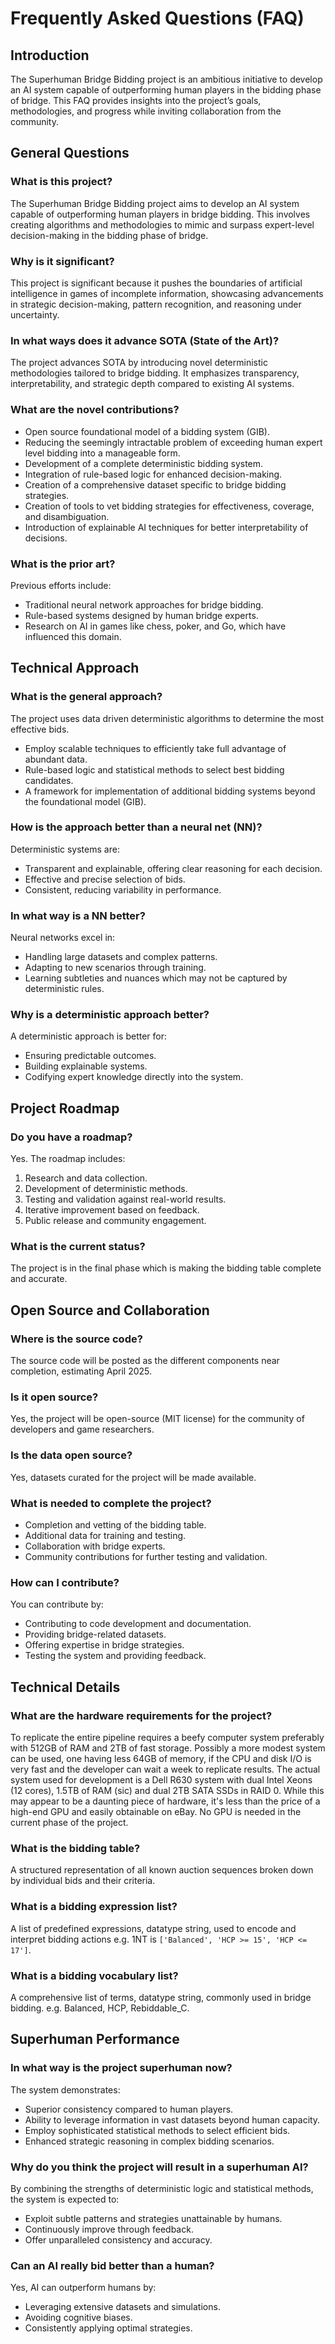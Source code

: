 # Frequently Asked Questions (FAQ)

## Introduction
The Superhuman Bridge Bidding project is an ambitious initiative to develop an AI system capable of outperforming human players in the bidding phase of bridge. This FAQ provides insights into the project’s goals, methodologies, and progress while inviting collaboration from the community.

## General Questions

### What is this project?
The Superhuman Bridge Bidding project aims to develop an AI system capable of outperforming human players in bridge bidding. This involves creating algorithms and methodologies to mimic and surpass expert-level decision-making in the bidding phase of bridge.

### Why is it significant?
This project is significant because it pushes the boundaries of artificial intelligence in games of incomplete information, showcasing advancements in strategic decision-making, pattern recognition, and reasoning under uncertainty.

### In what ways does it advance SOTA (State of the Art)?
The project advances SOTA by introducing novel deterministic methodologies tailored to bridge bidding. It emphasizes transparency, interpretability, and strategic depth compared to existing AI systems.

### What are the novel contributions?
- Open source foundational model of a bidding system (GIB).
- Reducing the seemingly intractable problem of exceeding human expert level bidding into a manageable form.
- Development of a complete deterministic bidding system.
- Integration of rule-based logic for enhanced decision-making.
- Creation of a comprehensive dataset specific to bridge bidding strategies.
- Creation of tools to vet bidding strategies for effectiveness, coverage, and disambiguation.
- Introduction of explainable AI techniques for better interpretability of decisions.

### What is the prior art?
Previous efforts include:
- Traditional neural network approaches for bridge bidding.
- Rule-based systems designed by human bridge experts.
- Research on AI in games like chess, poker, and Go, which have influenced this domain.

## Technical Approach

### What is the general approach?
The project uses data driven deterministic algorithms to determine the most effective bids.
- Employ scalable techniques to efficiently take full advantage of abundant data.
- Rule-based logic and statistical methods to select best bidding candidates.
- A framework for implementation of additional bidding systems beyond the foundational model (GIB).

### How is the approach better than a neural net (NN)?
Deterministic systems are:
- Transparent and explainable, offering clear reasoning for each decision.
- Effective and precise selection of bids.
- Consistent, reducing variability in performance.

### In what way is a NN better?
Neural networks excel in:
- Handling large datasets and complex patterns.
- Adapting to new scenarios through training.
- Learning subtleties and nuances which may not be captured by deterministic rules.

### Why is a deterministic approach better?
A deterministic approach is better for:
- Ensuring predictable outcomes.
- Building explainable systems.
- Codifying expert knowledge directly into the system.

## Project Roadmap

### Do you have a roadmap?
Yes. The roadmap includes:
1. Research and data collection.
2. Development of deterministic methods.
3. Testing and validation against real-world results.
4. Iterative improvement based on feedback.
5. Public release and community engagement.

### What is the current status?
The project is in the final phase which is making the bidding table complete and accurate.

## Open Source and Collaboration

### Where is the source code?
The source code will be posted as the different components near completion, estimating April 2025.

### Is it open source?
Yes, the project will be open-source (MIT license) for the community of developers and game researchers.

### Is the data open source?
Yes, datasets curated for the project will be made available.

### What is needed to complete the project?
- Completion and vetting of the bidding table.
- Additional data for training and testing.
- Collaboration with bridge experts.
- Community contributions for further testing and validation.

### How can I contribute?
You can contribute by:
- Contributing to code development and documentation.
- Providing bridge-related datasets.
- Offering expertise in bridge strategies.
- Testing the system and providing feedback.

## Technical Details

### What are the hardware requirements for the project?
To replicate the entire pipeline requires a beefy computer system preferably with 512GB of RAM and 2TB of fast storage. Possibly a more modest system can be used, one having less 64GB of memory, if the CPU and disk I/O is very fast and the developer can wait a week to replicate results. The actual system used for development is a Dell R630 system with dual Intel Xeons (12 cores), 1.5TB of RAM (sic) and dual 2TB SATA SSDs in RAID 0. While this may appear to be a daunting piece of hardware, it's less than the price of a high-end GPU and easily obtainable on eBay. No GPU is needed in the current phase of the project.

### What is the bidding table?
A structured representation of all known auction sequences broken down by individual bids and their criteria.

### What is a bidding expression list?
A list of predefined expressions, datatype string, used to encode and interpret bidding actions e.g. 1NT is `['Balanced', 'HCP >= 15', 'HCP <= 17']`.

### What is a bidding vocabulary list?
A comprehensive list of terms, datatype string, commonly used in bridge bidding. e.g. Balanced, HCP, Rebiddable_C.

## Superhuman Performance

### In what way is the project superhuman now?
The system demonstrates:
- Superior consistency compared to human players.
- Ability to leverage information in vast datasets beyond human capacity.
- Employ sophisticated statistical methods to select efficient bids.
- Enhanced strategic reasoning in complex bidding scenarios.

### Why do you think the project will result in a superhuman AI?
By combining the strengths of deterministic logic and statistical methods, the system is expected to:
- Exploit subtle patterns and strategies unattainable by humans.
- Continuously improve through feedback.
- Offer unparalleled consistency and accuracy.

### Can an AI really bid better than a human?
Yes, AI can outperform humans by:
- Leveraging extensive datasets and simulations.
- Avoiding cognitive biases.
- Consistently applying optimal strategies.

